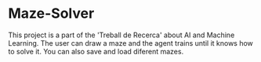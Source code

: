 # Maze-Solver

This project is a part of the 'Treball de Recerca' about AI and Machine Learning.
The user can draw a maze and the agent trains until it knows how to solve it. You can also 
save and load diferent mazes.


